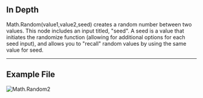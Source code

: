 ## In Depth
Math.Random(value1,value2,seed) creates a random number between two values. This node includes an input titled, "seed". A seed is a value that initiates the randomize function (allowing for additional options for each seed input), and allows you to "recall" random values by using the same value for seed.
___
## Example File

![Math.Random2](./DSCore.Math.Random%28value1%2C%20value2%2C%20seed%29_img.png)
